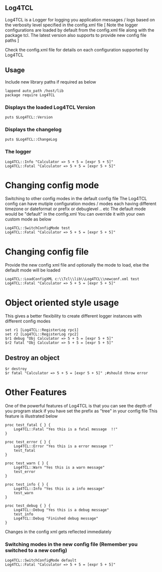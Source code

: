 ## Log4TCL

Log4TCL is a Logger for logging you application messages / logs
based on the verbosity level specified in the config.xml file
[ Note the logger configurations are loaded by default from the config.xml 
  file along with the package tcl. 
  The latest version also supports to provide new config file paths ]

Check the config.xml file for details on each configuration supported
by Log4TCL


## Usage
Include new library paths if required as below
```
lappend auto_path /host/lib
package require Log4TCL
```

### Displays the loaded Log4TCL Version
```puts $Log4TCL::Version```

### Displays the changelog
```puts $Log4TCL::ChangeLog```

### The logger
```
Log4TCL::Info "Calculator => 5 + 5 = [expr 5 + 5]"
Log4TCL::Fatal "Calculator => 5 + 5 = [expr 5 + 5]"
```

# Changing config mode
Switching to other config modes in the default config file
The Log4TCL config can have mutiple configuration modes / modes each
having different timezone or dateformat or prefix or debuglevel .. etc
The default mode would be "default" in the config.xml
You can override it with your own custom mode as below

```
Log4TCL::SwitchConfigMode test
Log4TCL::Fatal "Calculator => 5 + 5 = [expr 5 + 5]"
```

# Changing config file
Provide the new config xml file and optionally the mode to load, else 
the default mode will be loaded
```
Log4TCL::LoadConfigXML c:\\Tcl\\lib\\Log4TCL\\newconf.xml test
Log4TCL::Fatal "Calculator => 5 + 5 = [expr 5 + 5]"
```

# Object oriented style usage
This gives a better flexibility to create different logger instances
with different config modes

```
set r1 [Log4TCL::RegisterLog rpc1]
set r2 [Log4TCL::RegisterLog rpc2]
$r1 debug "Obj Calculator => 5 + 5 = [expr 5 + 5]"
$r2 fatal "Obj Calculator => 5 + 5 = [expr 5 + 5]"
```

## Destroy an object
```
$r destroy
$r fatal "Calculator => 5 + 5 = [expr 5 + 5]" ;#should throw error
```

# Other Features
One of the powerful features of Log4TCL is that you can see the depth of
you program stack if you have set the prefix as "tree" in your config file
This feature is illustrated below

```
proc test_fatal { } {
    Log4TCL::Fatal "Yes this is a fatal message  !!"
}

proc test_error { } {
    Log4TCL::Error "Yes this is a error message !"    
    test_fatal    
}

proc test_warn { } {
    Log4TCL::Warn "Yes this is a warn message"    
    test_error  
}

proc test_info { } {
    Log4TCL::Info "Yes this is a info message"    
    test_warn    
}

proc test_debug { } {    
    Log4TCL::Debug "Yes this is a debug message"        
    test_info    
    Log4TCL::Debug "Finished debug message"     
}
```

Changes in the config xml gets reflected immediately

### Switching modes in the new config file (Remember you switched to a new config)
```
Log4TCL::SwitchConfigMode default
Log4TCL::Fatal "Calculator => 5 + 5 = [expr 5 + 5]"
```
